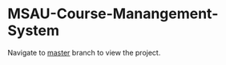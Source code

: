 # MSAU-Course-Manangement-System
Navigate to <a href="https://github.com/kar0n/MSAU-Course-Manangement-System/tree/master">master</a> branch to view the project.
